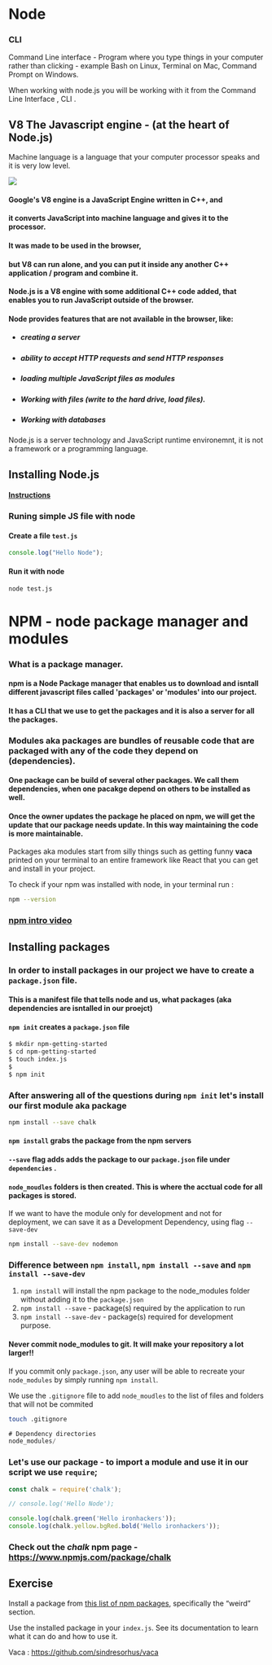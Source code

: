 # Node





### CLI

Command Line interface - Program where you type things in your computer rather than clicking - example Bash on Linux, Terminal on Mac, Command Prompt on Windows.



When working with node.js you will be working with it from the Command Line Interface , CLI .





## V8 The Javascript engine - (at the heart of Node.js)

Machine language is a language that your computer processor speaks and it is very low level.



![](<https://vaibhavguptame.files.wordpress.com/2018/01/browser1.png>)



#### Google's V8 engine is a JavaScript Engine written in C++, and

#### it converts JavaScript into machine language and gives it to the processor.



#### It was made to be used in the browser, 

#### but V8 can run alone, and you can put it inside any another C++ application / program and combine it.



#### Node.js is a V8 engine with some additional C++ code added, that enables you to run JavaScript outside of the browser.  



#### Node provides features that are not available in the browser, like:  

- ##### creating a server

- ##### ability to accept HTTP requests and send HTTP responses

- ##### loading multiple JavaScript files as modules

- ##### Working with files (write to the hard drive, load files).

- ##### Working with databases

  

Node.js is a server technology and JavaScript runtime environemnt, it is not a framework or a programming language.







## Installing Node.js

#### [Instructions](<http://materials.ironhack.com/s/BySQC2fpVE7#installing-node>)







### Runing simple JS file with node



#### Create a file `test.js`

```js
console.log("Hello Node");
```



#### Run it with **node**

```bash
node test.js
```









# NPM - node package manager and modules

### What is a package manager.



#### npm is a Node Package manager that enables us to download and isntall different javascript files called 'packages' or 'modules' into our project.



#### It has a CLI that we use to get the packages and it is also a server for all the packages.



### **Modules** aka packages are bundles of reusable code that are packaged with any of the code they depend on (dependencies). 



#### One package can be build of several other packages. We call them dependencies, when one pacakge depend on others to be installed as well.



#### Once the owner updates the package he placed on npm, we will get the update that our package needs update. In this way maintaining the code is more maintainable.





Packages aka modules start from silly things such as getting funny **vaca** printed on your terminal to an entire framework  like React that you can get and install in your project.





To check if your npm was installed with node, in your terminal run :

```bash
npm --version
```





### [npm intro video](<https://docs.npmjs.com/about-npm/>)







## Installing packages

### In order to install packages in our project we have to create a `package.json` file. 

#### This is a manifest file that tells node and us, what packages (aka dependencies are isntalled in our proejct) 





#### `npm init` creates a `package.json` file

```bash
$ mkdir npm-getting-started
$ cd npm-getting-started
$ touch index.js
$
$ npm init
```



### After answering all of the questions during `npm init` let's install our first module aka package









```bash
npm install --save chalk
```

#### `npm install` grabs the package from the npm servers

#### `--save` flag adds adds the package to our `package.json` file under `dependencies` .

#### `node_moudles` folders is then created. This is where the acctual code for all packages is stored.



If we want to have the module only for development and not for deployment, we can save it as a Development Dependency, using flag `--save-dev`

```bash
npm install --save-dev nodemon
```







### Difference between `npm install`, `npm install --save` and `npm install --save-dev`

1. `npm install` will install the npm package to the node_modules folder  without adding it to the `package.json`
2. `npm install --save` - package(s) required by the application to run
3. `npm install --save-dev` - package(s) required for development purpose.









#### **Never commit node_modules to git**. It will make your repository a lot larger!!

If you commit only `package.json`, any user will be able to recreate your `node_modules` by simply running `npm install`.

We use the `.gitignore` file to add `node_moudles` to the list of files and folders that will not be commited



```bash
touch .gitignore
```



```js
# Dependency directories
node_modules/
```





### Let's use our package - to import a module and use it in our script we use `require`;

```js
const chalk = require('chalk');

// console.log('Hello Node'); 

console.log(chalk.green('Hello ironhackers'));
console.log(chalk.yellow.bgRed.bold('Hello ironhackers'));
```





### Check out the *chalk* npm page - <https://www.npmjs.com/package/chalk>







## Exercise

Install a package from [this list of npm packages](https://github.com/sindresorhus/awesome-nodejs#weird), specifically the “weird” section.

Use the installed package in your `index.js`. See its documentation to learn what it can do and how to use it.





Vaca : <https://github.com/sindresorhus/vaca>